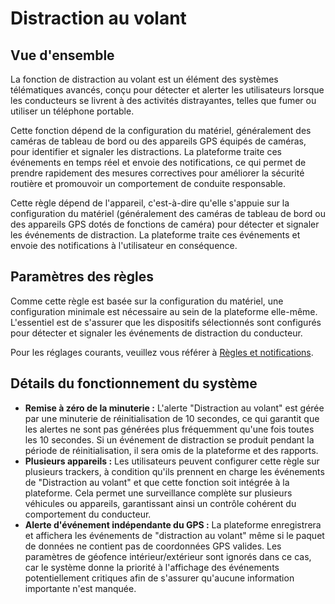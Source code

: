 # Distraction au volant

## Vue d'ensemble

La fonction de distraction au volant est un élément des systèmes télématiques avancés, conçu pour détecter et alerter les utilisateurs lorsque les conducteurs se livrent à des activités distrayantes, telles que fumer ou utiliser un téléphone portable.

Cette fonction dépend de la configuration du matériel, généralement des caméras de tableau de bord ou des appareils GPS équipés de caméras, pour identifier et signaler les distractions. La plateforme traite ces événements en temps réel et envoie des notifications, ce qui permet de prendre rapidement des mesures correctives pour améliorer la sécurité routière et promouvoir un comportement de conduite responsable.

Cette règle dépend de l'appareil, c'est-à-dire qu'elle s'appuie sur la configuration du matériel (généralement des caméras de tableau de bord ou des appareils GPS dotés de fonctions de caméra) pour détecter et signaler les événements de distraction. La plateforme traite ces événements et envoie des notifications à l'utilisateur en conséquence.

## Paramètres des règles

Comme cette règle est basée sur la configuration du matériel, une configuration minimale est nécessaire au sein de la plateforme elle-même. L'essentiel est de s'assurer que les dispositifs sélectionnés sont configurés pour détecter et signaler les événements de distraction du conducteur.

Pour les réglages courants, veuillez vous référer à [Règles et notifications](../).

## Détails du fonctionnement du système

* **Remise à zéro de la minuterie :** L'alerte "Distraction au volant" est gérée par une minuterie de réinitialisation de 10 secondes, ce qui garantit que les alertes ne sont pas générées plus fréquemment qu'une fois toutes les 10 secondes. Si un événement de distraction se produit pendant la période de réinitialisation, il sera omis de la plateforme et des rapports.
* **Plusieurs appareils :** Les utilisateurs peuvent configurer cette règle sur plusieurs trackers, à condition qu'ils prennent en charge les événements de "Distraction au volant" et que cette fonction soit intégrée à la plateforme. Cela permet une surveillance complète sur plusieurs véhicules ou appareils, garantissant ainsi un contrôle cohérent du comportement du conducteur.
* **Alerte d'événement indépendante du GPS :** La plateforme enregistrera et affichera les événements de "distraction au volant" même si le paquet de données ne contient pas de coordonnées GPS valides. Les paramètres de géofence intérieur/extérieur sont ignorés dans ce cas, car le système donne la priorité à l'affichage des événements potentiellement critiques afin de s'assurer qu'aucune information importante n'est manquée.
